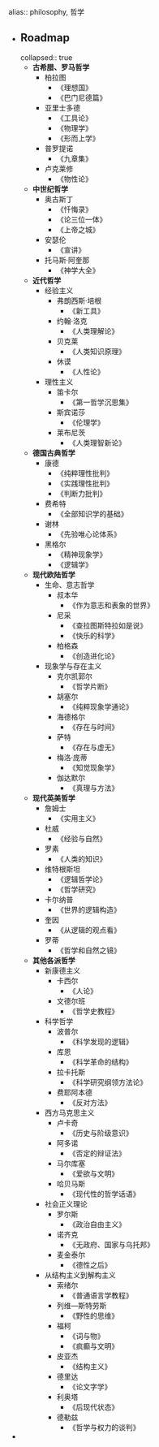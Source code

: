 alias:: philosophy, 哲学
- ## Roadmap
  collapsed:: true
  - __古希腊、罗马哲学__
    - 柏拉图
      - 《理想国》
      - 《巴门尼德篇》
    - 亚里士多德
      - 《工具论》
      - 《物理学》
      - 《形而上学》
    - 普罗提诺
      - 《九章集》
    - 卢克莱修
      - 《物性论》
  - __中世纪哲学__
    - 奥古斯丁
      - 《忏悔录》
      - 《论三位一体》
      - 《上帝之城》
    - 安瑟伦
      - 《宣讲》
    - 托马斯·阿奎那
      - 《神学大全》
  - __近代哲学__
    - 经验主义
      - 弗朗西斯·培根
        - 《新工具》
      - 约翰·洛克
        - 《人类理解论》
      - 贝克莱
        - 《人类知识原理》
      - 休谟
        - 《人性论》
    - 理性主义
      - 笛卡尔
        - 《第一哲学沉思集》
      - 斯宾诺莎
        - 《伦理学》
      - 莱布尼茨
        - 《人类理智新论》
  - __德国古典哲学__
    - 康德
      - 《纯粹理性批判》
      - 《实践理性批判》
      - 《判断力批判》
    - 费希特
      - 《全部知识学的基础》
    - 谢林
      - 《先验唯心论体系》
    - 黑格尔
      - 《精神现象学》
      - 《逻辑学》
  - __现代欧陆哲学__
    - 生命、意志哲学
      - 叔本华
        - 《作为意志和表象的世界》
      - 尼采
        - 《查拉图斯特拉如是说》
        - 《快乐的科学》
      - 柏格森
        - 《创造进化论》
    - 现象学与存在主义
      - 克尔凯郭尔
        - 《哲学片断》
      - 胡塞尔
        - 《纯粹现象学通论》
      - 海德格尔
        - 《存在与时间》
      - 萨特
        - 《存在与虚无》
      - 梅洛·庞蒂
        - 《知觉现象学》
      - 伽达默尔
        - 《真理与方法》
  - __现代英美哲学__
    - 詹姆士
      - 《实用主义》
    - 杜威
      - 《经验与自然》
    - 罗素
      - 《人类的知识》
    - 维特根斯坦
      - 《逻辑哲学论》
      - 《哲学研究》
    - 卡尔纳普
      - 《世界的逻辑构造》
    - 奎因
      - 《从逻辑的观点看》
    - 罗蒂
      - 《哲学和自然之镜》
  - __其他各派哲学__
    - 新康德主义
      - 卡西尔
        - 《人论》
      - 文德尔班
        - 《哲学史教程》
    - 科学哲学
      - 波普尔
        - 《科学发现的逻辑》
      - 库恩
        - 《科学革命的结构》
      - 拉卡托斯
        - 《科学研究纲领方法论》
      - 费耶阿本德
        - 《反对方法》
    - 西方马克思主义
      - 卢卡奇
        - 《历史与阶级意识》
      - 阿多诺
        - 《否定的辩证法》
      - 马尔库塞
        - 《爱欲与文明》
      - 哈贝马斯
        - 《现代性的哲学话语》
    - 社会正义理论
      - 罗尔斯
        - 《政治自由主义》
      - 诺齐克
        - 《无政府、国家与乌托邦》
      - 麦金泰尔
        - 《德性之后》
    - 从结构主义到解构主义
      - 索绪尔
        - 《普通语言学教程》
      - 列维—斯特劳斯
        - 《野性的思维》
      - 福柯
        - 《词与物》
        - 《疯癫与文明》
      - 皮亚杰
        - 《结构主义》
      - 德里达
        - 《论文字学》
      - 利奥塔
        - 《后现代状态》
      - 德勒兹
        - 《哲学与权力的谈判》
-